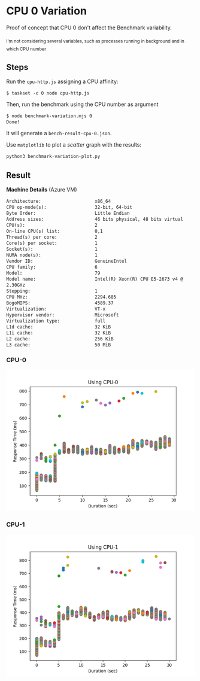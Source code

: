 # CPU 0 Variation

Proof of concept that CPU 0 don't affect the Benchmark variability.

<sub>I'm not considering several variables, such as processes running in background and
in which CPU number</sub>

## Steps

Run the `cpu-http.js` assigning a CPU affinity:

```console
$ taskset -c 0 node cpu-http.js
```

Then, run the benchmark using the CPU number as argument

```console
$ node benchmark-variation.mjs 0
Done!
```

It will generate a `bench-result-cpu-0.json`.

Use `matplotlib` to plot a _scatter_ graph with the results:

```python
python3 benchmark-variation-plot.py
```

## Result

**Machine Details** (Azure VM)

```
Architecture:                    x86_64
CPU op-mode(s):                  32-bit, 64-bit
Byte Order:                      Little Endian
Address sizes:                   46 bits physical, 48 bits virtual
CPU(s):                          2
On-line CPU(s) list:             0,1
Thread(s) per core:              2
Core(s) per socket:              1
Socket(s):                       1
NUMA node(s):                    1
Vendor ID:                       GenuineIntel
CPU family:                      6
Model:                           79
Model name:                      Intel(R) Xeon(R) CPU E5-2673 v4 @ 2.30GHz
Stepping:                        1
CPU MHz:                         2294.685
BogoMIPS:                        4589.37
Virtualization:                  VT-x
Hypervisor vendor:               Microsoft
Virtualization type:             full
L1d cache:                       32 KiB
L1i cache:                       32 KiB
L2 cache:                        256 KiB
L3 cache:                        50 MiB
```

### CPU-0

![](./CPU0-Result.png)

### CPU-1

![](./CPU1-Result.png)
